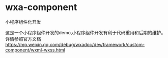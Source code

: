 # wxa-component
小程序组件化开发

这是一个小程序组件开发的demo,小程序组件开发有利于代码重用和后期的维护。
详情参照官方文档 https://mp.weixin.qq.com/debug/wxadoc/dev/framework/custom-component/wxml-wxss.html
